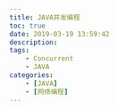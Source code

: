 ```yaml
---
title: JAVA并发编程
toc: true
date: 2019-03-19 13:59:42
description:
tags: 
    - Concurrent
    - JAVA
categories:
    - [JAVA]
    - [网络编程]
---
```

